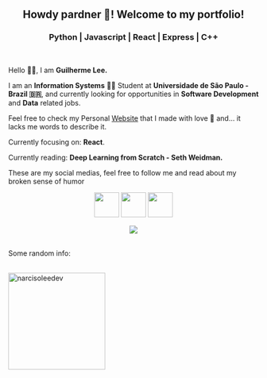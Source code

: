 <main>

<h2 align="center">
Howdy pardner 🤠! Welcome to my portfolio!
</h2>

<h3 align="center">
Python | Javascript | React | Express | C++ 
</h3>
<br>

<div align="center">

<div align="left">
<p>  Hello 👋🏻, I am <b>Guilherme Lee.</b></p> 

<p>  I am an <b>Information Systems</b> 🧑‍💻 Student at <b>Universidade de São Paulo -  Brazil 🇧🇷</b>, and currently looking for opportunities in <b>Software Development</b> and <b>Data</b> related jobs.</p>

Feel free to check my Personal [Website](https://narcisoleedev.github.io/narcisoleedev-portfolio/#/) that I made with love 🫶 and... it lacks me words to describe it.


<p> Currently focusing on: <b>React</b>.</p>

<p> Currently reading: <b>Deep Learning from Scratch - Seth Weidman.</b></p>

<p> These are my social medias, feel free to follow me and read about my broken sense of humor</p> 

<div align="center">

<a href="https://twitter.com/tsuguill"><img src="https://img.freepik.com/vetores-gratis/twitter-novo-logotipo-2023-x-no-vetor-de-fundo-branco_1017-45422.jpg?w=740&t=st=1713066658~exp=1713067258~hmac=619b2f6379c30ded2a8bac20df4bc343e891b318ca4b01a8788a454aff482fff" width="50px"/></a>
<a href="https://www.instagram.com/guilherme.narciso2002/"><img src="https://cdn2.iconfinder.com/data/icons/social-media-2285/512/1_Instagram_colored_svg_1-512.png" width="50px"/></a>
<a href="https://www.linkedin.com/in/guilherme-narciso-lee-664247191/"><img src="https://cdn.icon-icons.com/icons2/2429/PNG/512/linkedin_logo_icon_147268.png" width="50px"/></a>

</div>

</div>

<div align="center" width="200px">

<img src="https://giffiles.alphacoders.com/129/129852.gif" weight="300px"/>

</div>

</div>

<br>

<footer>

<p> Some random info:</p>

<br>

<img   src="https://github-readme-stats.vercel.app/api/top-langs?username=narcisoleedev&show_icons=true&locale=en&layout=compact" alt="narcisoleedev"  height="195px" />
<main>

</footer>